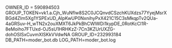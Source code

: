 OWNER_ID = 590894503
GROUP_TOKEN=vk1.a.Cjh_WuNflw8S2C0JCQnvdCSzchKUXdzs77YyejMsrXBGd4ZIm5Xg1YSPExUD_AIpKwUP0NxnihyPxX421C15C3sMkqpTv2QUa-4aGRSuv-H_wTN2x2ouXMXT6JkPkBhCWlWDi1kypDE_0RotKcCl1R-8eMoiho7FTUxd-OJ5sU1HRHKzZ-7Cn3KZUrUXZG-dohOSISxCuvmXISKkVVdwNA
GROUP_ID=232993184
DB_PATH=moder_bot.db
LOG_PATH=moder_bot.log
